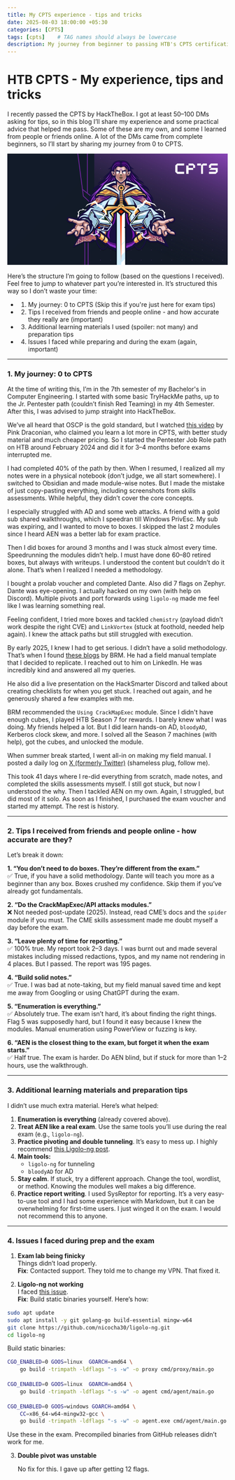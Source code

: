 ```yaml
---
title: My CPTS experience - tips and tricks 
date: 2025-08-03 18:00:00 +05:30
categories: [CPTS]
tags: [cpts]    # TAG names should always be lowercase
description: My journey from beginner to passing HTB's CPTS certification, with practical exam tips and lessons learned.
---
```


# HTB CPTS - My experience, tips and tricks

I recently passed the CPTS by HackTheBox. I got at least 50–100 DMs asking for tips, so in this blog I’ll share my experience and some practical advice that helped me pass. Some of these are my own, and some I learned from people or friends online. A lot of the DMs came from complete beginners, so I’ll start by sharing my journey from 0 to CPTS.

![](/assets/images/CPTS/cover.png)

Here’s the structure I’m going to follow (based on the questions I received). Feel free to jump to whatever part you’re interested in. It’s structured this way so I don’t waste your time:

- 1. My journey: 0 to CPTS (Skip this if you're just here for exam tips)
- 2. Tips I received from friends and people online - and how accurate they really are (important)
- 3. Additional learning materials I used (spoiler: not many) and preparation tips
- 4. Issues I faced while preparing and during the exam (again, important)

---

### 1. My journey: 0 to CPTS

At the time of writing this, I’m in the 7th semester of my Bachelor's in Computer Engineering. I started with some basic TryHackMe paths, up to the Jr. Pentester path (couldn’t finish Red Teaming) in my 4th Semester. After this, I was advised to jump straight into HackTheBox.

We’ve all heard that OSCP is the gold standard, but I watched [this video](https://www.youtube.com/watch?v=-5s2R0Mldgw) by Pink Draconian, who claimed you learn a lot more in CPTS, with better study material and much cheaper pricing. So I started the Pentester Job Role path on HTB around February 2024 and did it for 3–4 months before exams interrupted me.

I had completed 40% of the path by then. When I resumed, I realized all my notes were in a physical notebook (don’t judge, we all start somewhere). I switched to Obsidian and made module-wise notes. But I made the mistake of just copy-pasting everything, including screenshots from skills assessments. While helpful, they didn’t cover the core concepts.

I especially struggled with AD and some web attacks. A friend with a gold sub shared walkthroughs, which I speedran till Windows PrivEsc. My sub was expiring, and I wanted to move to boxes. I skipped the last 2 modules since I heard AEN was a better lab for exam practice.

Then I did boxes for around 3 months and I was stuck almost every time. Speedrunning the modules didn’t help. I must have done 60–80 retired boxes, but always with writeups. I understood the content but couldn’t do it alone. That’s when I realized I needed a methodology.

I bought a prolab voucher and completed Dante. Also did 7 flags on Zephyr. Dante was eye-opening. I actually hacked on my own (with help on Discord). Multiple pivots and port forwards using `ligolo-ng` made me feel like I was learning something real.

Feeling confident, I tried more boxes and tackled `chemistry` (payload didn’t work despite the right CVE) and `LinkVortex` (stuck at foothold, needed help again). I knew the attack paths but still struggled with execution.

By early 2025, I knew I had to get serious. I didn’t have a solid methodology. That’s when I found [these blogs](https://www.brunorochamoura.com/tags/cpts-%EF%B8%8F/) by BRM. He had a field manual template that I decided to replicate. I reached out to him on LinkedIn. He was incredibly kind and answered all my queries.

He also did a live presentation on the HackSmarter Discord and talked about creating checklists for when you get stuck. I reached out again, and he generously shared a few examples with me.

BRM recommended the `Using CrackMapExec` module. Since I didn't have enough cubes, I played HTB Season 7 for rewards. I barely knew what I was doing. My friends helped a lot. But I did learn hands-on AD, `bloodyAD`, Kerberos clock skew, and more. I solved all the Season 7 machines (with help), got the cubes, and unlocked the module.

When summer break started, I went all-in on making my field manual. I posted a daily log on [X (formerly Twitter)](https://x.com/Yassh_twts) (shameless plug, follow me).

This took 41 days where I re-did everything from scratch, made notes, and completed the skills assessments myself. I still got stuck, but now I understood the why. Then I tackled AEN on my own. Again, I struggled, but did most of it solo. As soon as I finished, I purchased the exam voucher and started my attempt. The rest is history.

---

### 2. Tips I received from friends and people online - how accurate are they?

Let’s break it down:

**1. “You don’t need to do boxes. They’re different from the exam.”**  
✅ True, if you have a solid methodology. Dante will teach you more as a beginner than any box. Boxes crushed my confidence. Skip them if you’ve already got fundamentals.

**2. “Do the CrackMapExec/API attacks modules.”**  
❌ Not needed post-update (2025). Instead, read CME’s docs and the `spider` module if you must. The CME skills assessment made me doubt myself a day before the exam.

**3. “Leave plenty of time for reporting.”**  
✅ 100% true. My report took 2–3 days. I was burnt out and made several mistakes including missed redactions, typos, and my name not rendering in 4 places. But I passed. The report was 195 pages.

**4. “Build solid notes.”**  
✅ True. I was bad at note-taking, but my field manual saved time and kept me away from Googling or using ChatGPT during the exam.

**5. “Enumeration is everything.”**  
✅ Absolutely true. The exam isn’t hard, it’s about finding the right things. Flag 5 was supposedly hard, but I found it easy because I knew the modules. Manual enumeration using PowerView or fuzzing is key.

**6. “AEN is the closest thing to the exam, but forget it when the exam starts.”**  
✅ Half true. The exam is harder. Do AEN blind, but if stuck for more than 1–2 hours, use the walkthrough.

---

### 3. Additional learning materials and preparation tips

I didn’t use much extra material. Here’s what helped:

1. **Enumeration is everything** (already covered above).
2. **Treat AEN like a real exam**. Use the same tools you’ll use during the real exam (e.g., `ligolo-ng`).
3. **Practice pivoting and double tunneling**. It’s easy to mess up. I highly recommend [this Ligolo-ng post](https://arth0s.medium.com/ligolo-ng-pivoting-reverse-shells-and-file-transfers-6bfb54593fa5).
4. **Main tools:**
   - `ligolo-ng` for tunneling
   - `bloodyAD` for AD
5. **Stay calm**. If stuck, try a different approach. Change the tool, wordlist, or method. Knowing the modules well makes a big difference.
6. **Practice report writing**. I used SysReptor for reporting. It’s a very easy-to-use tool and I had some experience with Markdown, but it can be overwhelming for first-time users. I just winged it on the exam. I would not recommend this to anyone.

---

### 4. Issues I faced during prep and the exam

1. **Exam lab being finicky**  
   Things didn’t load properly.  
   **Fix**: Contacted support. They told me to change my VPN. That fixed it.

2. **Ligolo-ng not working**  
   I faced [this issue](https://github.com/nicocha30/ligolo-ng/issues/125).  
   **Fix**: Build static binaries yourself. Here’s how:

```bash
sudo apt update
sudo apt install -y git golang-go build-essential mingw-w64
git clone https://github.com/nicocha30/ligolo-ng.git
cd ligolo-ng
````

Build static binaries:

```bash
CGO_ENABLED=0 GOOS=linux  GOARCH=amd64 \
    go build -trimpath -ldflags "-s -w" -o proxy cmd/proxy/main.go

CGO_ENABLED=0 GOOS=linux  GOARCH=amd64 \
    go build -trimpath -ldflags "-s -w" -o agent cmd/agent/main.go

CGO_ENABLED=0 GOOS=windows GOARCH=amd64 \
    CC=x86_64-w64-mingw32-gcc \
    go build -trimpath -ldflags "-s -w" -o agent.exe cmd/agent/main.go
```

Use these in the exam. Precompiled binaries from GitHub releases didn’t work for me.

3. **Double pivot was unstable**
   
   No fix for this. I gave up after getting 12 flags.
